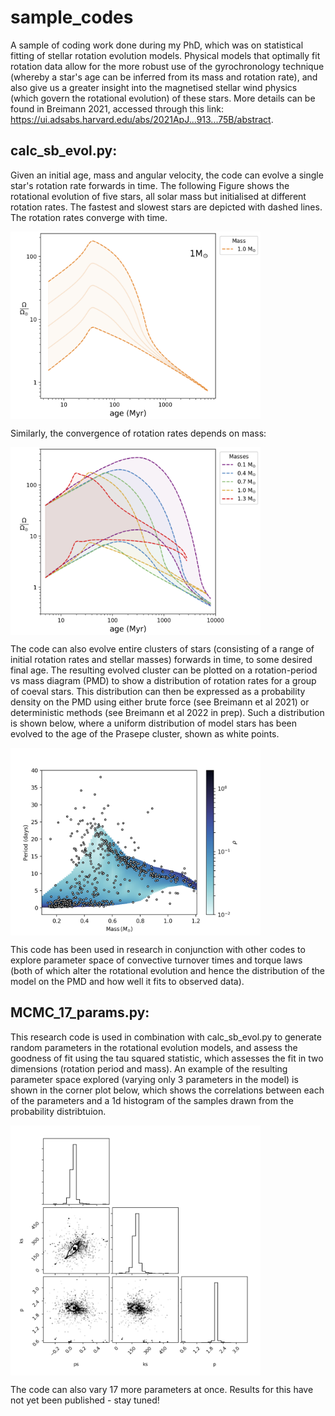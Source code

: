 # sample_codes

A sample of coding work done during my PhD, which was on statistical fitting of stellar rotation evolution models. Physical models that optimally fit rotation data allow for the more robust use of the gyrochronology technique (whereby a star's age can be inferred from its mass and rotation rate), and also give us a greater insight into the magnetised stellar wind physics (which govern the rotational evolution) of these stars. More details can be found in Breimann 2021, accessed through this link: https://ui.adsabs.harvard.edu/abs/2021ApJ...913...75B/abstract. 


**calc_sb_evol.py:**
---
Given an initial age, mass and angular velocity, the code can evolve a single star's rotation rate forwards in time. The following Figure shows the rotational evolution of five stars, all solar mass but initialised at different rotation rates. The fastest and slowest stars are depicted with dashed lines.  The rotation rates converge with time. 

<img style='vertical-align:middle;' src="rotation_convergence.png" alt="drawing" width="400"/> 

Similarly, the convergence of rotation rates depends on mass:

<img style='vertical-align:middle;' src="mass_convergence.png" alt="drawing" width="400"/> 

The code can also evolve entire clusters of stars (consisting of a range of initial rotation rates and stellar masses) forwards in time, to some desired final age. The resulting evolved cluster can be plotted on a rotation-period vs mass diagram (PMD) to show a distribution of rotation rates for a group of coeval stars. This distribution can then be expressed as a probability density on the PMD using either brute force (see Breimann et al 2021) or deterministic methods (see Breimann et al 2022 in prep). Such a distribution is shown below, where a uniform distribution of model stars has been evolved to the age of the Prasepe cluster, shown as white points. 

<img style='vertical-align:middle;' src="PMD.png" alt="drawing" width="400"/> 

This code has been used in research in conjunction with other codes to explore parameter space of convective turnover times and torque laws (both of which alter the rotational evolution and hence the distribution of the model on the PMD and how well it fits to observed data). 


**MCMC_17_params.py:**
---
This research code is used in combination with calc_sb_evol.py to generate random parameters in the rotational evolution models, and assess the goodness of fit using the tau squared statistic, which assesses the fit in two dimensions (rotation period and mass). An example of the resulting parameter space explored (varying only 3 parameters in the model) is shown in the corner plot below, which shows the correlations between each of the parameters and a 1d histogram of the samples drawn from the probability distribtuion. 

<img style='vertical-align:middle;' src="MCMC_torque.png" alt="drawing" width="400"/> 

The code can also vary 17 more parameters at once. Results for this have not yet been published - stay tuned! 
